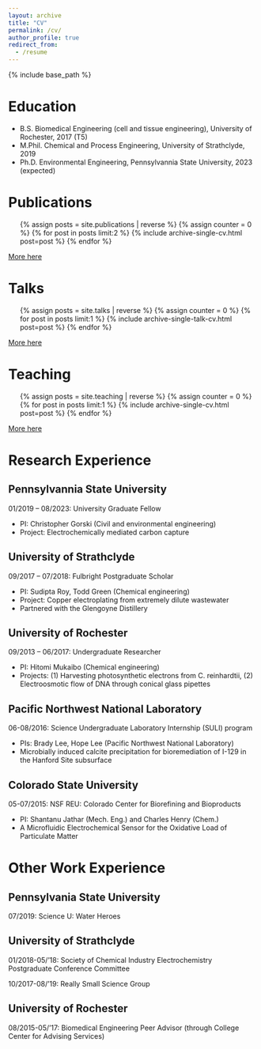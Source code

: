 ```yaml
---
layout: archive
title: "CV"
permalink: /cv/
author_profile: true
redirect_from:
  - /resume
---
```


{% include base_path %}

Education
======

* B.S. Biomedical Engineering (cell and tissue engineering), University of Rochester, 2017 (T5)
* M.Phil. Chemical and Process Engineering, University of Strathclyde, 2019
* Ph.D. Environmental Engineering, Pennsylvannia State University, 2023 (expected)

Publications
======
  <ul>{% assign posts = site.publications | reverse %}
  {% assign counter = 0 %}
  {% for post in posts limit:2 %}
      {% include archive-single-cv.html post=post %}
  {% endfor %}</ul>

[More here](https://jkboualavong.github.io/publications/)

Talks
======

  <ul>{% assign posts = site.talks | reverse %}
  {% assign counter = 0 %}
  {% for post in posts limit:1 %}
      {% include archive-single-talk-cv.html post=post %}
  {% endfor %}</ul>

[More here](https://jkboualavong.github.io/talks/)
  
Teaching
======

  <ul>{% assign posts = site.teaching | reverse %}
  {% assign counter = 0 %}
  {% for post in posts limit:1 %}
      {% include archive-single-cv.html post=post %}
  {% endfor %}</ul>

[More here](https://jkboualavong.github.io/teaching/)


Research Experience
======

Pennsylvannia State University
--------------

01/2019 – 08/2023: University Graduate Fellow
* PI: Christopher Gorski (Civil and environmental engineering)
* Project: Electrochemically mediated carbon capture

University of Strathclyde
--------------

09/2017 – 07/2018: Fulbright Postgraduate Scholar
* PI: Sudipta Roy, Todd Green (Chemical engineering)
* Project: Copper electroplating from extremely dilute wastewater
* Partnered with the Glengoyne Distillery

University of Rochester
--------------

09/2013 – 06/2017: Undergraduate Researcher
* PI: Hitomi Mukaibo (Chemical engineering)
* Projects: (1) Harvesting photosynthetic electrons from C. reinhardtii, (2) Electroosmotic flow of DNA through conical glass pipettes

Pacific Northwest National Laboratory
--------------

06-08/2016: Science Undergraduate Laboratory Internship (SULI) program
* PIs: Brady Lee, Hope Lee (Pacific Northwest National Laboratory)
* Microbially induced calcite precipitation for bioremediation of I-129 in the Hanford Site subsurface

Colorado State University
--------------

05-07/2015: NSF REU: Colorado Center for Biorefining and Bioproducts
* PI: Shantanu Jathar (Mech. Eng.) and Charles Henry (Chem.)
* A Microfluidic Electrochemical Sensor for the Oxidative Load of Particulate Matter

Other Work Experience
======

Pennsylvania State University
--------------

07/2019: Science U: Water Heroes

University of Strathclyde
--------------

01/2018-05/’18: Society of Chemical Industry Electrochemistry Postgraduate Conference Committee

10/2017-08/’19: Really Small Science Group


University of Rochester
--------------

08/2015-05/’17: Biomedical Engineering Peer Advisor (through College Center for Advising Services)

